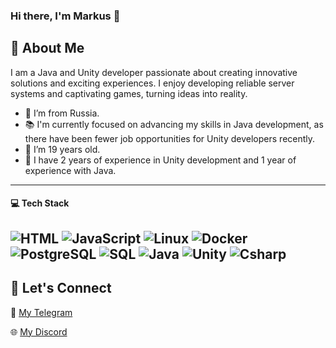 ### Hi there, I'm Markus 👋

## 🌟 About Me
I am a Java and Unity developer passionate about creating innovative solutions and exciting experiences. I enjoy developing reliable server systems and captivating games, turning ideas into reality.
- 🌊 I’m from Russia.
- 📚 I'm currently focused on advancing my skills in Java development, as there have been fewer job opportunities for Unity developers recently.
- 🧮 I’m 19 years old.
- 🔗 I have 2 years of experience in Unity development and 1 year of experience with Java.

---
#### 💻 Tech Stack


![HTML](https://img.shields.io/badge/-HTML-000?&logo=HTML)
![JavaScript](https://img.shields.io/badge/-JavaScript-000?&logo=JavaScript)
![Linux](https://img.shields.io/badge/-Linux-000?&logo=Linux)
![Docker](https://img.shields.io/badge/-Docker-000?&logo=Docker)
![PostgreSQL](https://img.shields.io/badge/-PostgreSQL-000?&logo=PostgreSQL)
![SQL](https://img.shields.io/badge/-SQL-000?&logo=SQL)
![Java](https://img.shields.io/badge/-Java-000?&logo=Java)
![Unity](https://img.shields.io/badge/-Unity-000?&logo=Unity)
![Csharp](https://img.shields.io/badge/-Csharp-000?&logo=sharp)
---

## 🤝 Let's Connect
💬 [My Telegram](https://t.me/VouldVell)

🌐 [My Discord](https://discordapp.com/users/946840414420369448/)
